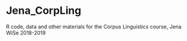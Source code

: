 # Jena_CorpLing
R code, data and other materials for the Corpus Linguistics course, Jena WiSe 2018-2019 
